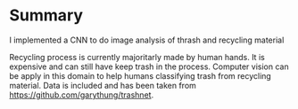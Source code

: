 # Summary

I implemented a CNN to do image analysis of thrash and recycling material

Recycling process is currently majoritarly made by human hands. It is expensive and can still have keep trash in the process. Computer vision can be apply in this domain to help humans classifying trash from recycling material. Data is included and has been taken from https://github.com/garythung/trashnet. 